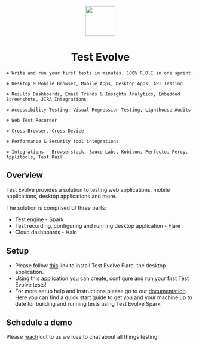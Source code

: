 <p align="center"><img src="https://avatars.githubusercontent.com/u/84071724?s=400&u=69e113d91f93605b786dd3424d96f90b8f36c6fe&v=4" height="80" /></p>

<h1 align="center">Test Evolve</h1>

<p align="center">

    ⊕ Write and run your first tests in minutes. 100% R.O.I in one sprint.

    ⊕ Desktop & Mobile Browser, Mobile Apps, Desktop Apps, API Testing

    ⊕ Results Dashboards, Email Trends & Insights Analytics, Embedded Screenshots, JIRA Integrations

    ⊕ Accessibility Testing, Visual Regression Testing, Lighthouse Audits

    ⊕ Web Test Recorder

    ⊕ Cross Browser, Cross Device

    ⊕ Performance & Security tool integrations

    ⊕ Integrations - Browserstack, Sauce Labs, Kobiton, Perfecto, Percy, Applitools, Test Rail
</p>

## Overview

Test Evolve provides a solution to testing web applications, mobile applications, desktop applications and more.

The solution is comprised of three parts:

- Test engine - Spark
- Test recording, configuring and running desktop application - Flare
- Cloud dashboards - Halo

## Setup

- Please follow [this](https://www.testevolve.com/downloads) link to install Test Evolve Flare, the desktop application.
- Using this application you can create, configure and run your first Test Evolve tests!
- For more setup help and instructions please go to our [documentation](https://testevolve.github.io/docs/quick-start-updated). Here you can find a quick start guide to get you and your machine up to date for building and running tests using Test Evolve Spark.

## Schedule a demo

Please [reach](https://www.testevolve.com/request-a-demo) out to us we love to chat about all things testing!
